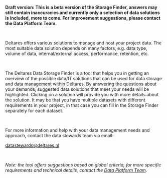 **Draft version: This is a beta version of the Storage Finder, answers may still contain inaccuracies and currently only a selection of data solutions is included, more to come. For improvement suggestions, please contact the Data Platform Team.**

&nbsp;

Deltares offers various solutions to manage and host your project data. The most suitable data solution depends on many factors, e.g. data type, volume of data, internal/external access, performance, retention, etc.

&nbsp;

The Deltares Data Storage Finder is a tool that helps you in getting an overview of the possible data/IT solutions that can be used for data storage and data management within Deltares. By answering the questions about your demands, suggested data solutions that meet your needs will be highlighted. Clicking on a solution will provide you with more details about the solution. It may be that you have multiple datasets with different requirements in your project, in that case you can fill in the Storage Finder separately for each dataset.

&nbsp;

For more information and help with your data management needs and approach, contact the data stewards team via email:

[datastewards@deltares.nl](mailto:datastewards@deltares.nl)

&nbsp;

_Note: the tool offers suggestions based on global criteria, for more specific requirements and technical details, contact the [Data Platform Team](mailto:fa4cf932.deltares.onmicrosoft.com@emea.teams.ms)._
